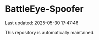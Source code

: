 # BattleEye-Spoofer

Last updated: 2025-05-30 17:47:46

This repository is automatically maintained.
